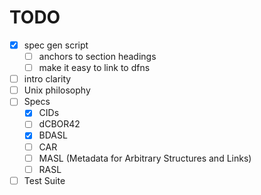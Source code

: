 
# TODO

- [x] spec gen script
  - [ ] anchors to section headings
  - [ ] make it easy to link to dfns
- [ ] intro clarity
- [ ] Unix philosophy
- [ ] Specs
  - [x] CIDs
  - [ ] dCBOR42
  - [x] BDASL
  - [ ] CAR
  - [ ] MASL (Metadata for Arbitrary Structures and Links)
  - [ ] RASL
- [ ] Test Suite
